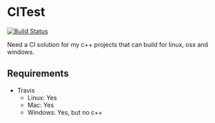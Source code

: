 # CITest
[![Build Status](https://travis-ci.org/ScaredStorm/CITest.svg?branch=master)](https://travis-ci.org/ScaredStorm/CITest)

Need a CI solution for my c++ projects that can build for linux, osx and windows.

## Requirements

- Travis
  - Linux: Yes
  - Mac: Yes
  - Windows: Yes, but no c++
  
